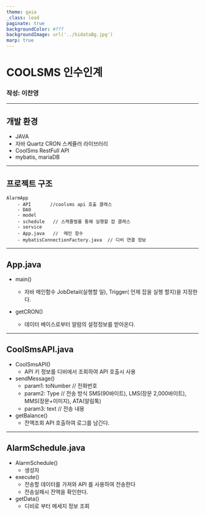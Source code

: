 ```yaml
---
theme: gaia
_class: lead 
paginate: true
backgroundColor: #fff
backgroundImage: url('../hidataBg.jpg')
marp: true
---
```

# COOLSMS 인수인계
### 작성: 이찬영
---
## 개발 환경 
 - JAVA
 - 자바 Quartz CRON 스케쥴러 라이브러리
 - CoolSms RestFull API
 -  mybatis, mariaDB 
 ---
 ## 프로젝트 구조
```
AlarmApp
    - API       //coolsms api 호출 클래스 
    - DAO      
    - model 
    - schedule   // 스케쥴럴를 통해 실행할 잡 클래스
    - service 
    - App.java   //  메인 함수
    - mybatisConnectionFactory.java  // 디비 연결 정보
```
---
## App.java
 - main()
    - 자바 메인함수 JobDetail(실행할 일), Trigger( 언제 잡을 실행 할지)을 지정한다. 

 - getCRON()
    - 데이터 베이스로부터 알람의 설정정보를 받아온다.
---

## CoolSmsAPI.java
- CoolSmsAPI()
    - API 키 정보를 디비에서 조회하여 API 호출시 사용
- sendMessage()
    - param1: toNumber  // 전화번호 
    - param2: Type    // 전송 방식  SMS(90바이트), LMS(장문 2,000바이트), MMS(장문+이미지), ATA(알림톡)
    - param3: text      // 전송 내용
- getBalance()
    - 잔액조회 API 호출하여 로그를 남긴다.

---
## AlarmSchedule.java 
 - AlarmSchedule()
    - 생성자
 - execute()
    - 전송할 데이터를 가져와 API 를 사용하여 전송한다
    - 전송실패시 잔액을 확인한다.
- getData()
    - 디비로 부터 메세지 정보 조회
